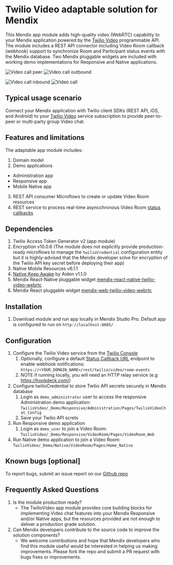 # Twilio Video adaptable solution for Mendix
This Mendix app module adds high-quality  video (WebRTC) capability to your Mendix application powered by the [Twilio Video](https://www.twilio.com/docs/video) programmable API. 
The module includes a REST API connector including Video Room callback (webhook) support to synchronize Room and Participant status events with the Mendix database. 
Two Mendix pluggable widgets are included with working demo implementations for Responsive and Native applications.

![Video call peer](https://github.com/Entidad/farmworker-wallet-os-video/blob/main/docs/Video_call_peer.png) ![Video call outbound](https://github.com/Entidad/farmworker-wallet-os-video/blob/main/docs/Video_call_outbound.png) 

![Video call inbound](https://github.com/Entidad/farmworker-wallet-os-video/blob/main/docs/Video_call_inbound.png) ![Video call](https://github.com/Entidad/farmworker-wallet-os-video/blob/main/docs/Twilio_Video_react-native.png)

## Typical usage scenario
Connect your Mendix application with Twilio client SDKs (REST API, iOS, and Android) to your [Twilio Video](https://www.twilio.com/login) service subscription to provide peer-to-peer or multi-party group Video chat. 

## Features and limitations
The adaptable app module includes:

1. Domain model
2. Demo applications
* Administration app
* Responsive app
* Mobile Native app  
3. REST API consumer Microflows to create or update Video Room resources
4. REST service to process real-time asyncchronous Video Room [status callbacks](https://www.twilio.com/docs/video/api/status-callbacks)

## Dependencies
1. Twilio Access Token Generator v2 (app module)
2. Encryption v10.0.6 (The module does not explicitly provide production-ready microflows to manage the `twilioCredential` configuration entity but it is highly-advised that the Mendix developer solve for encryption of the Twilio API key secret before deploying their app)
3. Native Mobile Resources v6.1.1
4. [Native Keep Awake](https://marketplace.mendix.com/link/component/118878) by Aiden v1.1.0 
5. Mendix React-Native pluggable widget [mendix-react-native-twilio-video-webrtc](https://github.com/Entidad/mendix-react-native-twilio-video-webrtc/releases/tag/v0.0.15)
6. Mendix React pluggable widget [mendix-web-twilio-video-webrtc](https://github.com/Entidad/mendix-web-twilio-video-webrtc/releases/tag/v1.0.3)
   
## Installation
1. Download module and run app locally in Mendix Studio Pro. Default app is configured to run on `http://localhost:8085/`

## Configuration
1. Configure the Twilio Video service from the [Twilio Console](https://console.twilio.com/)
   1. Optionally, configure a default [Status Callback URL](https://console.twilio.com/us1/develop/video/manage/room-settings) endpoint to enable webhook notifications: `https://<YOUR_DOMAIN_NAME>/rest/twilio/video/room-events`
   2. NOTE if running locally, you will need an HTTP relay service (e.g https://hookdeck.com/)
2. Configure twilioCredential to store Twilio API secrets securely in Mendix database
   1. Login as `demo_administrator` user to access the responsive Administration demo application: `TwilioVideo/_Demo/Responsive/Administration/Pages/TwilioVideoChat_Config`
   2. Save your Twilio API screts
3. Run Responsive demo application
   1. Login as `demo_user` to join a Video Room: `TwilioVideo/_Demo/Responsive/VideoRoom/Pages/VideoRoom_Web`
4. Run Native demo application to join a Video Room: `TwilioVideo/_Demo/Native/VideoRoom/Pages/Home_Native`

## Known bugs [optional]
To report bugs, submit an issue report on our [Github repo](https://github.com/Entidad/farmworker-wallet-os-video/issues)

## Frequently Asked Questions
1. Is the module production ready?
   * The TwilioVideo app module provides core building blocks for implementing Video chat features into your Mendix Responsive and/or Native apps, but the resources provided are not enough to deliver a production grade solution.
2. Can Mendix developers contribute to the source code to improve the solution components?
   * We welcome contributions and hope that Mendix developers who find this module useful would be interested in helping us making improvements. Please fork the repo and submit a PR request with bugs fixes or improvements. 
